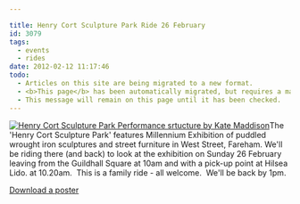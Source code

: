 ```yaml
---

title: Henry Cort Sculpture Park Ride 26 February
id: 3079
tags:
  - events
  - rides
date: 2012-02-12 11:17:46
todo:
  - Articles on this site are being migrated to a new format.
  - <b>This page</b> has been automatically migrated, but requires a manual check-&amp;-tune to ensure the format and links all work as expected.
  - This message will remain on this page until it has been checked.
---
```


[![Henry Cort Sculpture Park Performance srtucture by Kate Maddison](http://www.pompeybug.co.uk/wp-content/uploads/2012/02/henry-cort-sculpture-park-performancepodium-256x300.jpg "Henry Cort Sculpture Park Performance srtucture by Kate Maddison")](/assets/henry-cort-sculpture-park-performancepodium.jpg)The 'Henry Cort Sculpture Park' features Millennium Exhibition of puddled wrought iron sculptures and street furniture in West Street, Fareham. We'll be riding there (and back) to look at the exhibition on Sunday 26 February leaving from the Guildhall Square at 10am and with a pick-up point at Hilsea Lido. at 10.20am.  This is a family ride - all welcome.  We'll be back by 1pm.

[Download a poster](http://www.pompeybug.co.uk/wp-content/uploads/2012/02/henry-cort-ride.pdf "Henry Cort Sculpture Park ride poster")